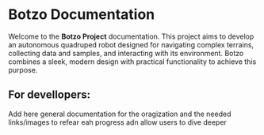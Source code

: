 # Botzo Documentation

Welcome to the **Botzo Project** documentation. This project aims to develop an autonomous quadruped robot designed for navigating complex terrains, collecting data and samples, and interacting with its environment. Botzo combines a sleek, modern design with practical functionality to achieve this purpose.

## For devellopers:

Add here general documentation for the oragization and the needed links/images to refear eah progress adn allow users to dive deeper